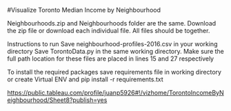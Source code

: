 #Visualize Toronto Median Income by Neighbourhood 

Neighbourhoods.zip and Neighbourhoods folder are the same. Download the zip file or download each individual file. 
All files should be together.

Instructions to run
Save neighbourhood-profiles-2016.csv in your working directory
Save TorontoData.py in the same working directory. 
Make sure the full path location for these files are placed in lines 15 and 27 respectively

To install the required packages save requirements file in working directory or create Virtual ENV and 
  pip install -r requirements.txt
  
  
  https://public.tableau.com/profile/juanp5926#!/vizhome/TorontoIncomeByNeighbourhood/Sheet8?publish=yes
